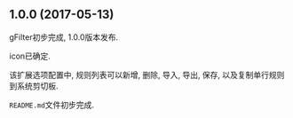 1.0.0 (2017-05-13)
------------------

gFilter初步完成, 1.0.0版本发布.

icon已确定.

该扩展选项配置中, 规则列表可以新增, 删除, 导入, 导出, 保存, 以及复制单行规则到系统剪切板.

`README.md`文件初步完成.